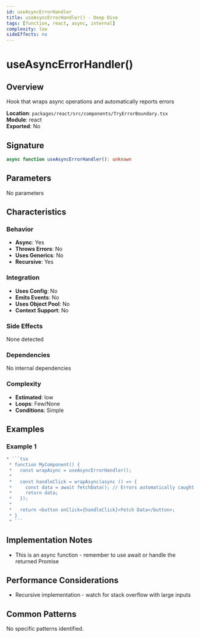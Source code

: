 ```yaml
---
id: useAsyncErrorHandler
title: useAsyncErrorHandler() - Deep Dive
tags: [function, react, async, internal]
complexity: low
sideEffects: no
---
```


# useAsyncErrorHandler()

## Overview
Hook that wraps async operations and automatically reports errors

**Location**: `packages/react/src/components/TryErrorBoundary.tsx`  
**Module**: react  
**Exported**: No  

## Signature
```typescript
async function useAsyncErrorHandler(): unknown
```

## Parameters
No parameters

## Characteristics

### Behavior
- **Async**: Yes
- **Throws Errors**: No
- **Uses Generics**: No
- **Recursive**: Yes

### Integration
- **Uses Config**: No
- **Emits Events**: No
- **Uses Object Pool**: No
- **Context Support**: No

### Side Effects
None detected

### Dependencies
No internal dependencies

### Complexity
- **Estimated**: low
- **Loops**: Few/None
- **Conditions**: Simple


## Examples

### Example 1
```typescript
* ```tsx
 * function MyComponent() {
 *   const wrapAsync = useAsyncErrorHandler();
 *
 *   const handleClick = wrapAsync(async () => {
 *     const data = await fetchData(); // Errors automatically caught
 *     return data;
 *   });
 *
 *   return <button onClick={handleClick}>Fetch Data</button>;
 * }
 * ```
```



## Implementation Notes
- This is an async function - remember to use await or handle the returned Promise

## Performance Considerations
- Recursive implementation - watch for stack overflow with large inputs

## Common Patterns
No specific patterns identified.
